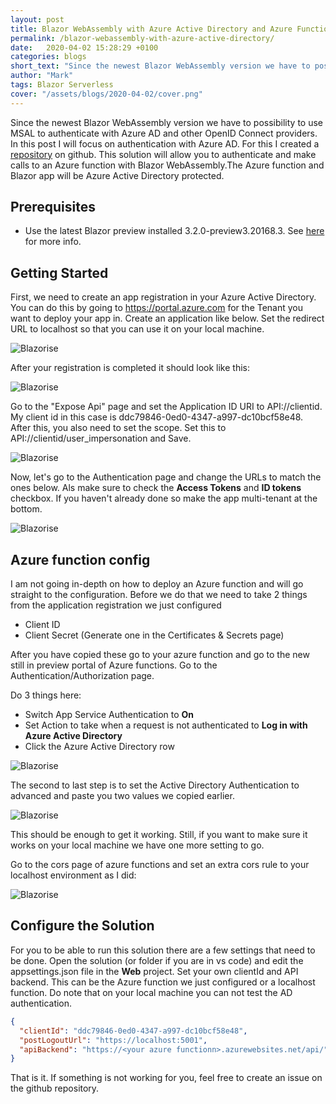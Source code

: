 ```yaml
---
layout: post
title: Blazor WebAssembly with Azure Active Directory and Azure Functions
permalink: /blazor-webassembly-with-azure-active-directory/
date:   2020-04-02 15:28:29 +0100
categories: blogs
short_text: "Since the newest Blazor WebAssembly version we have to possibility to use MSAL to authenticate with Azure AD and other OpenID Connect providers."
author: "Mark"
tags: Blazor Serverless
cover: "/assets/blogs/2020-04-02/cover.png"
---
```


Since the newest Blazor WebAssembly version we have to possibility to use MSAL to authenticate with Azure AD and other OpenID Connect providers. In this post I will focus on authentication with Azure AD. For this I created a [repository](https://github.com/foppenm/multi-tenant-blazor-web-and-backend) on github.
This solution will allow you to authenticate and make calls to an Azure function with Blazor WebAssembly.The Azure function and Blazor app will be Azure Active Directory protected.

## Prerequisites

- Use the latest Blazor preview installed 3.2.0-preview3.20168.3. See [here](https://devblogs.microsoft.com/aspnet/blazor-webassembly-3-2-0-preview-3-release-now-available/) for more info.

## Getting Started

First, we need to create an app registration in your Azure Active Directory. You can do this by going to https://portal.azure.com for the Tenant you want to deploy your app in. Create an application like below. Set the redirect URL to localhost so that you can use it on your local machine.

![Blazorise](https://raw.githubusercontent.com/foppenm/multi-tenant-blazor-web-and-backend/master/docs/images/RegisterApp.png)

After your registration is completed it should look like this:

![Blazorise](https://raw.githubusercontent.com/foppenm/multi-tenant-blazor-web-and-backend/master/docs/images/RegisterAppCompleted.png)

Go to the "Expose Api" page and set the Application ID URI to API://clientid. My client id in this case is ddc79846-0ed0-4347-a997-dc10bcf58e48. After this, you also need to set the scope. Set this to API://clientid/user_impersonation and Save.

![Blazorise](https://raw.githubusercontent.com/foppenm/multi-tenant-blazor-web-and-backend/master/docs/images/ExposeApi.png)

Now, let's go to the Authentication page and change the URLs to match the ones below. Als make sure to check the **Access Tokens** and **ID tokens** checkbox. If you haven't already done so make the app multi-tenant at the bottom.

![Blazorise](https://raw.githubusercontent.com/foppenm/multi-tenant-blazor-web-and-backend/master/docs/images/Authenticationpage.png)

## Azure function config
I am not going in-depth on how to deploy an Azure function and will go straight to the configuration. Before we do that we need to take 2 things from the application registration we just configured

- Client ID
- Client Secret (Generate one in the Certificates & Secrets page)

After you have copied these go to your azure function and go to the new still in preview portal of Azure functions. Go to the Authentication/Authorization page.

Do 3 things here:
- Switch App Service Authentication to **On**
- Set Action to take when a request is not authenticated to **Log in with Azure Active Directory**
- Click the Azure Active Directory row

![Blazorise](https://raw.githubusercontent.com/foppenm/multi-tenant-blazor-web-and-backend/master/docs/images/EnableAdOnlyAuth.png)

The second to last step is to set the Active Directory Authentication to advanced and paste you two values we copied earlier.

![Blazorise](https://raw.githubusercontent.com/foppenm/multi-tenant-blazor-web-and-backend/master/docs/images/SetTheAdAuthenticatioOptions.png)

This should be enough to get it working. Still, if you want to make sure it works on your local machine we have one more setting to go. 

Go to the cors page of azure functions and set an extra cors rule to your localhost environment as I did:

![Blazorise](https://raw.githubusercontent.com/foppenm/multi-tenant-blazor-web-and-backend/master/docs/images/Cors.png)

## Configure the Solution
For you to be able to run this solution there are a few settings that need to be done. Open the solution (or folder if you are in vs code) and edit the appsettings.json file in the **Web** project. Set your own clientId and API backend. This can be the Azure function we just configured or a localhost function. Do note that on your local machine you can not test the AD authentication.

```json
{
  "clientId": "ddc79846-0ed0-4347-a997-dc10bcf58e48",
  "postLogoutUrl": "https://localhost:5001",
  "apiBackend": "https://<your azure functionn>.azurewebsites.net/api/" // or "https://localhost:7071/api"
}
```

That is it. If something is not working for you, feel free to create an issue on the github repository. 